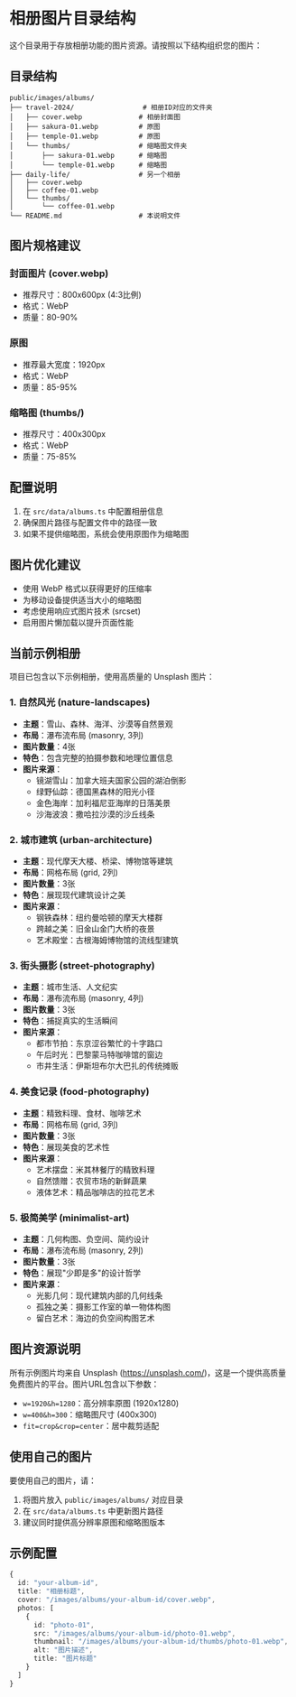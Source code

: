 # 相册图片目录结构

这个目录用于存放相册功能的图片资源。请按照以下结构组织您的图片：

## 目录结构

```
public/images/albums/
├── travel-2024/                 # 相册ID对应的文件夹
│   ├── cover.webp              # 相册封面图
│   ├── sakura-01.webp          # 原图
│   ├── temple-01.webp          # 原图
│   └── thumbs/                 # 缩略图文件夹
│       ├── sakura-01.webp      # 缩略图
│       └── temple-01.webp      # 缩略图
├── daily-life/                 # 另一个相册
│   ├── cover.webp
│   ├── coffee-01.webp
│   └── thumbs/
│       └── coffee-01.webp
└── README.md                   # 本说明文件
```

## 图片规格建议

### 封面图片 (cover.webp)
- 推荐尺寸：800x600px (4:3比例)
- 格式：WebP
- 质量：80-90%

### 原图
- 推荐最大宽度：1920px
- 格式：WebP
- 质量：85-95%

### 缩略图 (thumbs/)
- 推荐尺寸：400x300px
- 格式：WebP  
- 质量：75-85%

## 配置说明

1. 在 `src/data/albums.ts` 中配置相册信息
2. 确保图片路径与配置文件中的路径一致
3. 如果不提供缩略图，系统会使用原图作为缩略图

## 图片优化建议

- 使用 WebP 格式以获得更好的压缩率
- 为移动设备提供适当大小的缩略图
- 考虑使用响应式图片技术 (srcset)
- 启用图片懒加载以提升页面性能

## 当前示例相册

项目已包含以下示例相册，使用高质量的 Unsplash 图片：

### 1. 自然风光 (nature-landscapes)
- **主题**：雪山、森林、海洋、沙漠等自然景观
- **布局**：瀑布流布局 (masonry, 3列)
- **图片数量**：4张
- **特色**：包含完整的拍摄参数和地理位置信息
- **图片来源**：
  - 镜湖雪山：加拿大班夫国家公园的湖泊倒影
  - 绿野仙踪：德国黑森林的阳光小径
  - 金色海岸：加利福尼亚海岸的日落美景
  - 沙海波浪：撒哈拉沙漠的沙丘线条

### 2. 城市建筑 (urban-architecture)
- **主题**：现代摩天大楼、桥梁、博物馆等建筑
- **布局**：网格布局 (grid, 2列)
- **图片数量**：3张
- **特色**：展现现代建筑设计之美
- **图片来源**：
  - 钢铁森林：纽约曼哈顿的摩天大楼群
  - 跨越之美：旧金山金门大桥的夜景
  - 艺术殿堂：古根海姆博物馆的流线型建筑

### 3. 街头摄影 (street-photography)
- **主题**：城市生活、人文纪实
- **布局**：瀑布流布局 (masonry, 4列)
- **图片数量**：3张
- **特色**：捕捉真实的生活瞬间
- **图片来源**：
  - 都市节拍：东京涩谷繁忙的十字路口
  - 午后时光：巴黎蒙马特咖啡馆的窗边
  - 市井生活：伊斯坦布尔大巴扎的传统摊贩

### 4. 美食记录 (food-photography)
- **主题**：精致料理、食材、咖啡艺术
- **布局**：网格布局 (grid, 3列)
- **图片数量**：3张
- **特色**：展现美食的艺术性
- **图片来源**：
  - 艺术摆盘：米其林餐厅的精致料理
  - 自然馈赠：农贸市场的新鲜蔬果
  - 液体艺术：精品咖啡店的拉花艺术

### 5. 极简美学 (minimalist-art)
- **主题**：几何构图、负空间、简约设计
- **布局**：瀑布流布局 (masonry, 2列)
- **图片数量**：3张
- **特色**：展现"少即是多"的设计哲学
- **图片来源**：
  - 光影几何：现代建筑内部的几何线条
  - 孤独之美：摄影工作室的单一物体构图
  - 留白艺术：海边的负空间构图艺术

## 图片资源说明

所有示例图片均来自 Unsplash (https://unsplash.com/)，这是一个提供高质量免费图片的平台。图片URL包含以下参数：
- `w=1920&h=1280`：高分辨率原图 (1920x1280)
- `w=400&h=300`：缩略图尺寸 (400x300)
- `fit=crop&crop=center`：居中裁剪适配

## 使用自己的图片

要使用自己的图片，请：
1. 将图片放入 `public/images/albums/` 对应目录
2. 在 `src/data/albums.ts` 中更新图片路径
3. 建议同时提供高分辨率原图和缩略图版本

## 示例配置

```typescript
{
  id: "your-album-id",
  title: "相册标题",
  cover: "/images/albums/your-album-id/cover.webp",
  photos: [
    {
      id: "photo-01",
      src: "/images/albums/your-album-id/photo-01.webp",
      thumbnail: "/images/albums/your-album-id/thumbs/photo-01.webp",
      alt: "图片描述",
      title: "图片标题"
    }
  ]
}